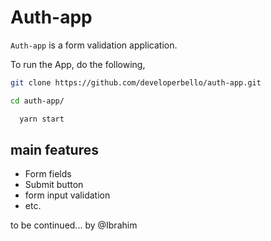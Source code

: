 # Auth-app

`Auth-app` is a form validation application.

To run the App, do the following,

```sh
git clone https://github.com/developerbello/auth-app.git
```

```sh
cd auth-app/
```

```sh
  yarn start
```

## main features

- Form fields
- Submit button
- form input validation
- etc.

to be continued... by @Ibrahim

